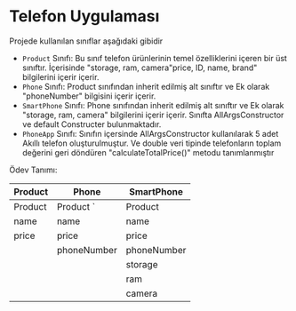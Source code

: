 # Telefon Uygulaması

Projede kullanılan sınıflar aşağıdaki gibidir

-   `Product` Sınıfı: Bu sınıf telefon ürünlerinin temel özelliklerini içeren bir üst sınıftır. İçerisinde "storage, ram, camera"price, ID, name, brand" bilgilerini içerir içerir.
-   `Phone` Sınıfı: Product sınıfından inherit edilmiş alt sınıftır ve Ek olarak "phoneNumber" bilgisini içerir içerir.
-   `SmartPhone` Sınıfı: Phone sınıfından inherit edilmiş alt sınıftır ve Ek olarak "storage, ram, camera" bilgilerini içerir içerir. Sınıfta AllArgsConstructor ve default Constructer bulunmaktadır.
-   `PhoneApp` Sınıfı: Sınıfın içersinde AllArgsConstructor kullanılarak 5 adet Akıllı telefon oluşturulmuştur. Ve double veri tipinde telefonların toplam değerini geri döndüren "calculateTotalPrice()" metodu tanımlanmıştır

Ödev Tanımı:

|     Product    |            Phone              |      SmartPhone             |
|----------------|-------------------------------|-----------------------------|
|Product         |Product           `            |Product                      |
|name            |name                           |name                         |
|price           |price                          |price                        |
|                |phoneNumber                    |phoneNumber                  |
|                |                               |storage                      |
|                |                               |ram                          |
|                |                               |camera                       |


